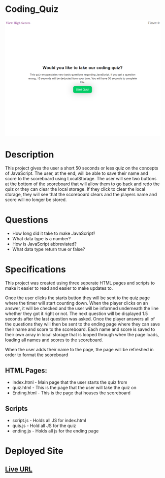 # Coding_Quiz

![Main Screen Images](Assets\Images\Coding_Quiz_Screenshot.png)

# Description
This project gives the user a short 50 seconds or less quiz on the concepts of JavaScript. The user, at the end, will be able to save their name and score to the scoreboard using LocalStorage. The user will see two buttons at the bottom of the scoreboard that will allow them to go back and redo the quiz or they can clear the local storage. If they click to clear the local storage, they will see that the scoreboard clears and the players name and score will no longer be stored.

# Questions
* How long did it take to make JavaScript?
* What data type is a number?
* How is JavaScript abbreviated?
* What data type return true or false?

# Specifications
This project was created using three seperate HTML pages and scripts to make it easier to read and easier to make updates to.

Once the user clicks the starts button they will be sent to the quiz page where the timer will start counting down. When the player clicks on an answer, it will be checked and the user will be informed underneath the line whether they got it right or not. The next question will be displayed 1.5 seconds after the last question was asked. Once the player answers all of the questions they will then be sent to the ending page where they can save their name and score to the scoreboard. Each name and score is saved to their own array in local storage that is looped through when the page loads, loading all names and scores to the scoreboard.

When the user adds their name to the page, the page will be refreshed in order to format the scoreboard

## HTML Pages:
* Index.html - Main page that the user starts the quiz from
* quiz.html - This is the page that the user will take the quiz on
* Ending.html - This is the page that houses the scoreboard

## Scripts
* script.js - Holds all JS for index.html
* quis.js - Hold all JS for the quiz
* ending.js - Holds all js for the ending page

# Deployed Site
## [Live URL](https://mjlynch123.github.io/Coding_Quiz/index.html)
